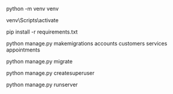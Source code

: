 <!-- --    


# نصب Django و Django REST Framework
pip install django djangorestframework
      pip freeze > requirements.txt 

rm db.sqlite3   # در Git Bash / Linux / Mac
del db.sqlite3  # در CMD ویندوز

rm accounts/migrations/0*.py
rm customers/migrations/0*.py
rm services/migrations/0*.py
rm appointments/migrations/0*.py

KT
-->


python -m venv venv


venv\Scripts\activate


pip install -r requirements.txt




python manage.py makemigrations accounts customers services appointments

python manage.py migrate

python manage.py createsuperuser

python manage.py runserver
